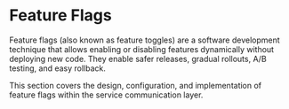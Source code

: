 # Feature Flags

Feature flags (also known as feature toggles) are a software development technique that allows enabling or disabling features dynamically without deploying new code. They enable safer releases, gradual rollouts, A/B testing, and easy rollback.

This section covers the design, configuration, and implementation of feature flags within the service communication layer.

